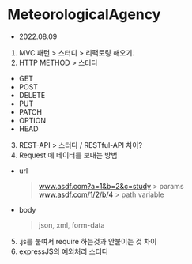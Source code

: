 # MeteorologicalAgency

- 2022.08.09
1. MVC 패턴 > 스터디 > 리팩토링 해오기.
2. HTTP METHOD > 스터디
- GET 
- POST
- DELETE
- PUT
- PATCH
- OPTION
- HEAD 
3. REST-API > 스터디 / RESTful-API 차이?
4. Request 에 데이터를 보내는 방법
- url
  > www.asdf.com?a=1&b=2&c=study > params
  > www.asdf.com/1/2/b/4 > path variable
- body
  > json, xml, form-data
5. .js를 붙여서 require 하는것과 안붙이는 것 차이 
6. expressJS의 예외처리 스터디 
